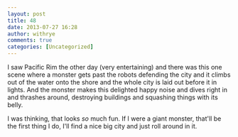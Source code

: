 ```yaml
---
layout: post
title: 48
date: 2013-07-27 16:28
author: withrye
comments: true
categories: [Uncategorized]
---
```

<span id="dropcap">I</span> saw Pacific Rim the other day (very entertaining) and there was this one scene where a monster gets past the robots defending the city and it climbs out of the water onto the shore and the whole city is laid out before it in lights. And the monster makes this delighted happy noise and dives right in and thrashes around, destroying buildings and squashing things with its belly. 

I was thinking, that looks <i>so</i> much fun. If I were a giant monster, that'll be the first thing I do, I'll find a nice big city and just roll around in it.
